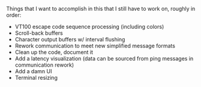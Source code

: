 
Things that I want to accomplish in this that I still have to work on, roughly
in order:

* VT100 escape code sequence processing (including colors)
* Scroll-back buffers
* Character output buffers w/ interval flushing
* Rework communication to meet new simplified message formats
* Clean up the code, document it
* Add a latency visualization (data can be sourced from ping messages in
  communication rework)
* Add a damn UI
* Terminal resizing
